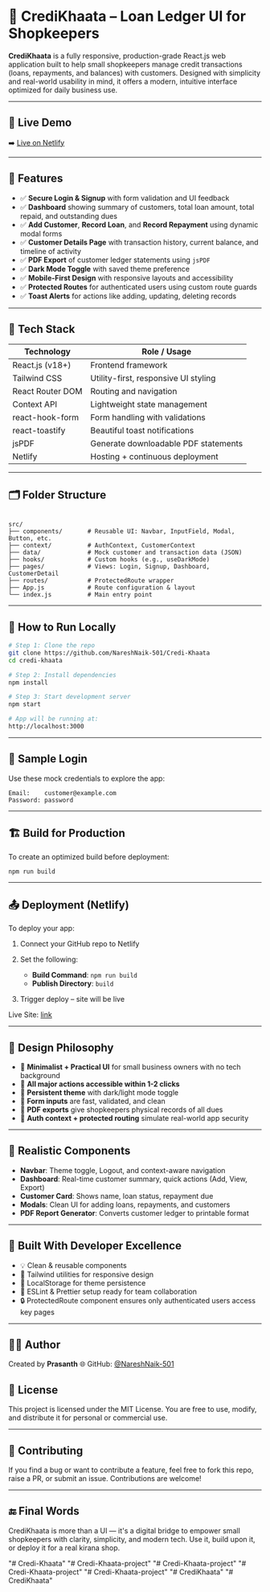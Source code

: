 # 📘 CrediKhaata – Loan Ledger UI for Shopkeepers

**CrediKhaata** is a fully responsive, production-grade React.js web application built to help small shopkeepers manage credit transactions (loans, repayments, and balances) with customers. Designed with simplicity and real-world usability in mind, it offers a modern, intuitive interface optimized for daily business use.

---

## 🔗 Live Demo

➡️ [Live on Netlify](link)

---

## 🚀 Features

- ✅ **Secure Login & Signup** with form validation and UI feedback
- ✅ **Dashboard** showing summary of customers, total loan amount, total repaid, and outstanding dues
- ✅ **Add Customer**, **Record Loan**, and **Record Repayment** using dynamic modal forms
- ✅ **Customer Details Page** with transaction history, current balance, and timeline of activity
- ✅ **PDF Export** of customer ledger statements using `jsPDF`
- ✅ **Dark Mode Toggle** with saved theme preference
- ✅ **Mobile-First Design** with responsive layouts and accessibility
- ✅ **Protected Routes** for authenticated users using custom route guards
- ✅ **Toast Alerts** for actions like adding, updating, deleting records

---

## 🧩 Tech Stack

| Technology         | Role / Usage                          |
|--------------------|----------------------------------------|
| React.js (v18+)    | Frontend framework                     |
| Tailwind CSS       | Utility-first, responsive UI styling   |
| React Router DOM   | Routing and navigation                 |
| Context API        | Lightweight state management           |
| react-hook-form    | Form handling with validations         |
| react-toastify     | Beautiful toast notifications          |
| jsPDF              | Generate downloadable PDF statements   |
| Netlify            | Hosting + continuous deployment        |

---

## 🗂️ Folder Structure

```

src/
├── components/       # Reusable UI: Navbar, InputField, Modal, Button, etc.
├── context/          # AuthContext, CustomerContext
├── data/             # Mock customer and transaction data (JSON)
├── hooks/            # Custom hooks (e.g., useDarkMode)
├── pages/            # Views: Login, Signup, Dashboard, CustomerDetail
├── routes/           # ProtectedRoute wrapper
├── App.js            # Route configuration & layout
└── index.js          # Main entry point

````

---

## 🧪 How to Run Locally

```bash
# Step 1: Clone the repo
git clone https://github.com/NareshNaik-501/Credi-Khaata
cd credi-khaata

# Step 2: Install dependencies
npm install

# Step 3: Start development server
npm start

# App will be running at:
http://localhost:3000
````

---

## 🧾 Sample Login

Use these mock credentials to explore the app:

```
Email:    customer@example.com
Password: password
```

---

## 🏗️ Build for Production

To create an optimized build before deployment:

```bash
npm run build
```

---

## 📤 Deployment (Netlify)

To deploy your app:

1. Connect your GitHub repo to Netlify
2. Set the following:

   * **Build Command**: `npm run build`
   * **Publish Directory**: `build`
3. Trigger deploy – site will be live

Live Site: [link](https://)

---

## 🧠 Design Philosophy

* 🔹 **Minimalist + Practical UI** for small business owners with no tech background
* 🔹 **All major actions accessible within 1-2 clicks**
* 🔹 **Persistent theme** with dark/light mode toggle
* 🔹 **Form inputs** are fast, validated, and clean
* 🔹 **PDF exports** give shopkeepers physical records of all dues
* 🔹 **Auth context + protected routing** simulate real-world app security

---

## 🎯 Realistic Components

* **Navbar**: Theme toggle, Logout, and context-aware navigation
* **Dashboard**: Real-time customer summary, quick actions (Add, View, Export)
* **Customer Card**: Shows name, loan status, repayment due
* **Modals**: Clean UI for adding loans, repayments, and customers
* **PDF Report Generator**: Converts customer ledger to printable format

---

## 🧱 Built With Developer Excellence

* 💡 Clean & reusable components
* 🌈 Tailwind utilities for responsive design
* 🧪 LocalStorage for theme persistence
* 🧼 ESLint & Prettier setup ready for team collaboration
* 🔒 ProtectedRoute component ensures only authenticated users access key pages

---

## 👨‍💻 Author

Created by **Prasanth**
🌐 GitHub: [@NareshNaik-501](https://github.com/NareshNaik-501)

## 📄 License

This project is licensed under the MIT License. You are free to use, modify, and distribute it for personal or commercial use.

---

## 💬 Contributing

If you find a bug or want to contribute a feature, feel free to fork this repo, raise a PR, or submit an issue. Contributions are welcome!

---

## 🔚 Final Words

CrediKhaata is more than a UI — it's a digital bridge to empower small shopkeepers with clarity, simplicity, and modern tech. Use it, build upon it, or deploy it for a real kirana shop.

"# Credi-Khaata" 
"# Credi-Khaata-project" 
"# Credi-Khaata-project" 
"# Credi-Khaata-project" 
"# Credi-Khaata-project" 
"# CrediKhaata" 
"# CrediKhaata" 
